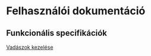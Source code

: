 # Felhasználói dokumentáció

## Funkcionális specifikációk
[Vadászok kezelése](#hunter-functional-spec.md)